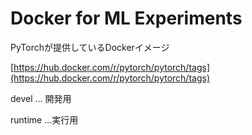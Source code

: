 # Docker for ML Experiments

PyTorchが提供しているDockerイメージ

[https://hub.docker.com/r/pytorch/pytorch/tags](https://hub.docker.com/r/pytorch/pytorch/tags)

devel ... 開発用

runtime ...実行用





